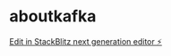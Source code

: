 # aboutkafka

[Edit in StackBlitz next generation editor ⚡️](https://stackblitz.com/~/github.com/KAFKA2306/aboutkafka)
